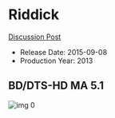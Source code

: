 # Riddick

[Discussion Post](https://www.avsforum.com/threads/bass-eq-for-filtered-movies.2995212/post-56885378)

* Release Date: 2015-09-08
* Production Year: 2013

## BD/DTS-HD MA 5.1

![img 0](https://i.imgur.com/h3CPlXE.jpg)

